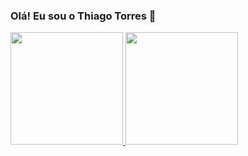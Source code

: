 ### Olá! Eu sou o Thiago Torres 👋

<div>
  <a href="https://github.com/mevzin">
  <img height="180em" src="https://github-readme-stats.vercel.app/api?username=mevzin&show_icons=true&theme=radical&include_all_commits=true&count_private=true"/>
  <img height="180em" src="https://github-readme-stats.vercel.app/api/top-langs/?username=mevzin&layout=compact&langs_count=7&theme=radical"/>
</div>


